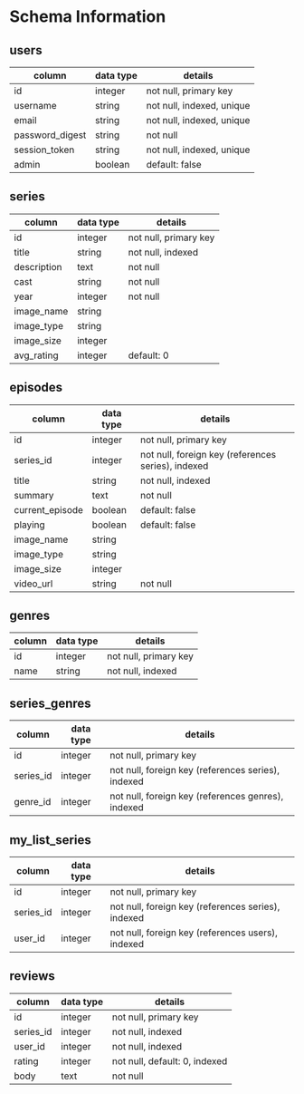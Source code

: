 # Schema Information

## users
column          | data type |	 details
----------------|-----------|---------------------------
id	            |  integer	| not null, primary key
username	      |  string	  | not null, indexed, unique
email	          |  string	  | not null, indexed, unique
password_digest |	 string	  | not null
session_token	  |  string	  | not null, indexed, unique
admin           |  boolean  | default: false

## series
column          | data type |	 details
----------------|-----------|---------------------------
id	            | integer	  | not null, primary key
title	          | string	  | not null, indexed
description     | text      | not null
cast	          | string	  | not null
year	          | integer	  | not null
image_name      | string    |
image_type      | string    |
image_size      | integer   |
avg_rating	    | integer	  | default: 0

## episodes
column          | data type |	 details
----------------|-----------|---------------------------
id	            | integer	  | not null, primary key
series_id       | integer   | not null, foreign key (references series), indexed
title	          | string	  | not null, indexed
summary	        | text   	  | not null
current_episode | boolean   | default: false
playing         | boolean   | default: false
image_name      | string    |
image_type      | string    |
image_size      | integer   |
video_url       | string    | not null

## genres
column          | data type |	 details
----------------|-----------|---------------------------
id	            | integer	  | not null, primary key
name            | string    | not null, indexed


## series_genres
column          | data type |	 details
----------------|-----------|---------------------------
id	            | integer	  | not null, primary key
series_id       | integer   | not null, foreign key (references series), indexed
genre_id        | integer   | not null, foreign key (references genres), indexed

## my_list_series
column          | data type |	 details
----------------|-----------|---------------------------
id	            | integer	  | not null, primary key
series_id       | integer   | not null, foreign key (references series), indexed
user_id         | integer   | not null, foreign key (references users), indexed

## reviews
column          | data type |	 details
----------------|-----------|---------------------------
id	            | integer   |	not null, primary key
series_id       | integer   | not null, indexed
user_id         | integer   | not null, indexed
rating          | integer   | not null, default: 0, indexed
body            | text      | not null
